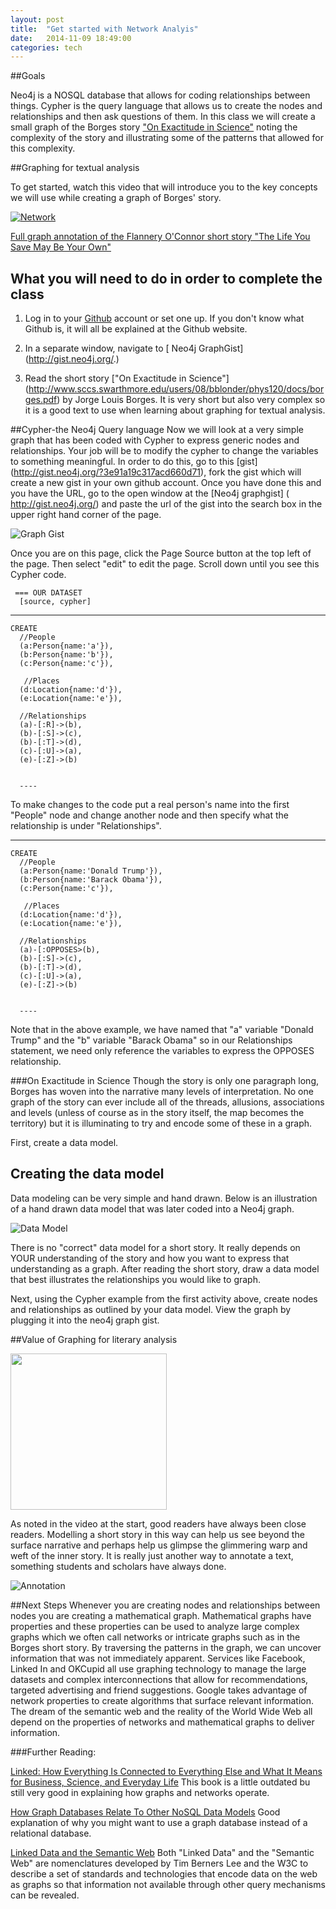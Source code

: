 ```yaml
---
layout: post
title:  "Get started with Network Analyis"
date:   2014-11-09 18:49:00
categories: tech
---
```


##Goals

Neo4j is a NOSQL database that allows for coding relationships between things. Cypher is the query language that allows us to create the nodes and relationships and then ask questions of them. In this class we will create a small graph of the Borges story ["On Exactitude in Science"](http://www.sccs.swarthmore.edu/users/08/bblonder/phys120/docs/borges.pdf) noting the complexity of the story and illustrating some of the patterns that allowed for this complexity.

##Graphing for textual analysis

To get started, watch this video that will introduce you to the key concepts we will use while creating a graph of Borges' story. 

[![Network](http://img.youtube.com/vi/Zgkmbk-Qf_4/0.jpg)](http://www.youtube.com/watch?v=Zgkmbk-Qf_4)

[Full graph annotation  of the Flannery O'Connor short story "The Life You Save May Be Your Own"](http://gist.neo4j.org/?3775cf12f473866affcf)


## What you will need to do in order to complete the class

1) Log in to your [Github](https://github.com/) account or set one up. If you don't know what Github is, it will all be explained at the Github website.

2) In a separate window, navigate to [ Neo4j GraphGist] (http://gist.neo4j.org/.)

3) Read the short story ["On Exactitude in Science"] (http://www.sccs.swarthmore.edu/users/08/bblonder/phys120/docs/borges.pdf) by Jorge Louis Borges. It is very short but also very complex so it is a good text to use when learning about graphing for textual analysis. 


##Cypher-the Neo4j Query language
Now we will look at a very simple graph that has been coded with Cypher to express generic nodes and relationships. Your job will be to modify the cypher to change the variables to something meaningful. In order to do this, go to this [gist] (http://gist.neo4j.org/?3e91a19c317acd660d71), fork the gist which will create a new gist in your own github account. Once you have done this and you have the URL, go to the open window at the [Neo4j graphgist] ( http://gist.neo4j.org/)
and paste the url of the gist into the search box in the upper right hand corner of the page.

![Graph Gist](http://www.library.vanderbilt.edu/webimages/graphs/url.png)


Once you are on this page, click  the Page Source button at the top left of the page. Then select "edit" to  edit the page.  Scroll down until you see this Cypher code.

     === OUR DATASET
      [source, cypher] 
   ----
    CREATE
      //People
      (a:Person{name:'a'}),
      (b:Person{name:'b'}),
      (c:Person{name:'c'}),
      
       //Places
      (d:Location{name:'d'}),
      (e:Location{name:'e'}),
      
      //Relationships
      (a)-[:R]->(b),
      (b)-[:S]->(c),
      (b)-[:T]->(d),
      (c)-[:U]->(a),
      (e)-[:Z]->(b)


      ----

To make changes to the code put a real person's name into the first "People" node and change another node and then specify what the relationship is under "Relationships".

   ----
    CREATE
      //People
      (a:Person{name:'Donald Trump'}),
      (b:Person{name:'Barack Obama'}),
      (c:Person{name:'c'}),
      
       //Places
      (d:Location{name:'d'}),
      (e:Location{name:'e'}),
      
      //Relationships
      (a)-[:OPPOSES>(b),
      (b)-[:S]->(c),
      (b)-[:T]->(d),
      (c)-[:U]->(a),
      (e)-[:Z]->(b)


      ----

Note that in the above example, we have named that "a" variable "Donald Trump" and the "b" variable "Barack Obama" so in our Relationships statement, we need only reference the variables to express the OPPOSES relationship. 


###On Exactitude in Science
Though the story is only one paragraph long, Borges has woven into the narrative many levels of interpretation. No one graph of the story can ever include all of the threads, allusions, associations and levels (unless of course as in the story itself, the map becomes the territory) but it is illuminating to try and encode some of these in a graph.

First, create a data model. 

## Creating the data model

Data modeling can be very simple and hand drawn. Below is an illustration of a hand drawn data model that was later coded into a Neo4j graph. 

![Data Model](http://www.library.vanderbilt.edu/webimages/graphs/graph.png)


There is no "correct" data model for a short story. It really depends on YOUR understanding of the story and how you want to express that understanding as a graph. After reading the short story, draw a data model that best illustrates the relationships you would like to graph. 

Next, using the Cypher example from the first activity above, create nodes and relationships as outlined by your data model. View the graph by plugging it into the neo4j graph gist.  

##Value of Graphing for literary analysis

<img src="http://lbhs.yourcharlotteschools.net/documents/Study%20skills/Notetaking%20Templates/Linguistic%20graphic%20organizers/sample%20poetry%20annotation.jpg" width="250">

As noted in the video at the start, good readers have always been close readers. Modelling a short story in this way can help us see beyond the surface narrative and perhaps help us glimpse the glimmering warp and weft of the inner story. It is really just another way to annotate a text, something students and scholars have always done. 


![Annotation](http://lbhs.yourcharlotteschools.net/documents/Study%20skills/Notetaking%20Templates/Linguistic%20graphic%20organizers/sample%20poetry%20annotation.jpg)

##Next Steps
Whenever you are creating nodes and relationships between nodes you are creating a mathematical graph. Mathematical graphs have properties and these properties can be used to analyze large complex graphs which we often call networks or intricate graphs such as in the Borges short story. By traversing the patterns in the graph, we can uncover information that was not immediately apparent. Services like Facebook, Linked In and OKCupid all use graphing technology to manage the large datasets and complex interconnections that allow for recommendations, targeted advertising and friend suggestions. Google takes advantage of network properties to create algorithms that surface relevant information. The dream of the semantic web and the reality of the World Wide Web all depend on the properties of networks and mathematical graphs to deliver information. 

###Further Reading:

[Linked: How Everything Is Connected to Everything Else and What It Means for Business, Science, and Everyday Life](http://www.amazon.com/Linked-Everything-Connected-Business-Everyday/dp/0452284392)
This book is a little outdated bu still very good in explaining how graphs and networks operate. 

[How Graph Databases Relate To Other NoSQL Data Models](http://neo4j.com/developer/graph-db-vs-nosql/)
Good explanation of why you might want to use a graph database instead of a relational database.

[Linked Data and the Semantic Web](http://www.w3.org/standards/semanticweb/data) 
Both "Linked Data" and the "Semantic Web" are nomenclatures developed by Tim Berners Lee and the W3C to describe a set of standards and technologies that encode data on the web as graphs so that information not available through other query mechanisms can be revealed.

